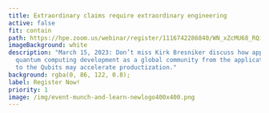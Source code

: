 ```yaml
---
title: Extraordinary claims require extraordinary engineering
active: false
fit: contain
path: https://hpe.zoom.us/webinar/register/1116742286840/WN_xZcMU68_RQibwG2WrEHP1Q
imageBackground: white
description: "March 15, 2023: Don’t miss Kirk Bresniker discuss how approaching
  quantum computing development as a global community from the application down
  to the Qubits may accelerate productization."
background: rgba(0, 86, 122, 0.8);
label: Register Now!
priority: 1
image: /img/event-munch-and-learn-newlogo400x400.png
---
```

